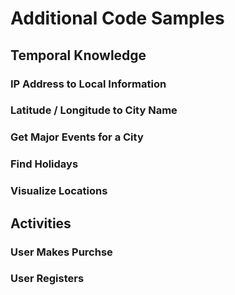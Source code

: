 # Additional Code Samples

## Temporal Knowledge

### IP Address to Local Information

### Latitude / Longitude to City Name

### Get Major Events for a City

### Find Holidays

### Visualize Locations

## Activities

### User Makes Purchse

### User Registers